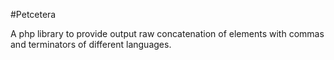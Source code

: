 #Petcetera

A php library to provide output raw concatenation of elements with commas and terminators of different languages.
